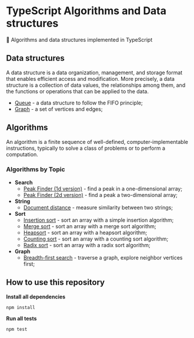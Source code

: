 # TypeScript Algorithms and Data structures
🔖 Algorithms and data structures implemented in TypeScript

## Data structures

A data structure is a data organization, management, and storage format that enables efficient access and modification. More precisely, a data structure is a collection of data values, the relationships among them, and the functions or operations that can be applied to the data.

* [Queue](src/data-structures/queue) - a data structure to follow the FIFO principle;
* [Graph](src/data-structures/graph) - a set of vertices and edges;

## Algorithms

An algorithm is a finite sequence of well-defined, computer-implementable instructions, typically to solve a class of problems or to perform a computation.

### Algorithms by Topic

* **Search**
  * [Peak Finder (1d version)](src/algorithms/search/peak-finder/1d) - find a peak in a one-dimensional array;
  * [Peak Finder (2d version)](src/algorithms/search/peak-finder/2d) - find a peak a two-dimensional array;
* **String**
  * [Document distance](/src/algorithms/string/document-distance) - measure similarity between two strings;
* **Sort**
  * [Insertion sort](/src/algorithms/sort/insertion/simple) - sort an array with a simple insertion algorithm;
  * [Merge sort](/src/algorithms/sort/merge) - sort an array with a merge sort algorithm;
  * [Heapsort](/src/algorithms/sort/heapsort) - sort an array with a heapsort algorithm;
  * [Counting sort](/src/algorithms/sort/counting) - sort an array with a counting sort algorithm;
  * [Radix sort](/src/algorithms/sort/radix) - sort an array with a radix sort algorithm;
* **Graph**
  * [Breadth-first search](/src/algorithms/graph/breadth-first-search) - traverse a graph, explore neighbor vertices first;

## How to use this repository

**Install all dependencies**
```
npm install
```

**Run all tests**
```
npm test
```